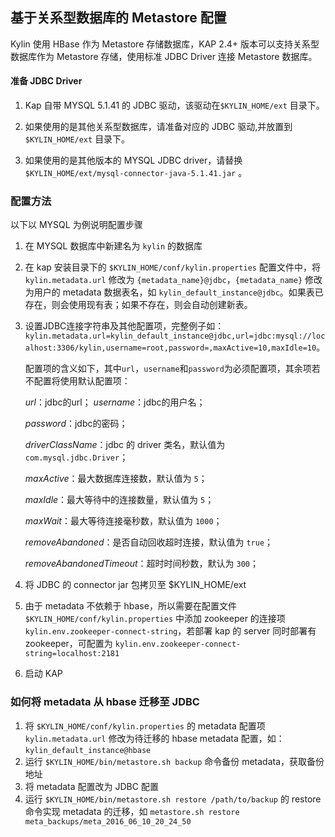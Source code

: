 ## 基于关系型数据库的 Metastore 配置
Kylin 使用 HBase 作为 Metastore 存储数据库，KAP 2.4+ 版本可以支持关系型数据库作为 Metastore 存储，使用标准 JDBC Driver 连接 Metastore 数据库。

#### 准备 JDBC Driver
 1. Kap 自带 MYSQL 5.1.41 的 JDBC 驱动，该驱动在`$KYLIN_HOME/ext` 目录下。

 2. 如果使用的是其他关系型数据库，请准备对应的 JDBC 驱动,并放置到  `$KYLIN_HOME/ext` 目录下。

 3. 如果使用的是其他版本的 MYSQL JDBC driver，请替换`$KYLIN_HOME/ext/mysql-connector-java-5.1.41.jar` 。

### 配置方法
以下以 MYSQL 为例说明配置步骤
1. 在 MYSQL 数据库中新建名为 `kylin` 的数据库

2. 在 kap 安装目录下的 `$KYLIN_HOME/conf/kylin.properties` 配置文件中，将 `kylin.metadata.url` 修改为 `{metadata_name}@jdbc`，`{metadata_name}` 修改为用户的 metadata 数据表名，如 `kylin_default_instance@jdbc`。如果表已存在，则会使用现有表；如果不存在，则会自动创建新表。

3. 设置JDBC连接字符串及其他配置项，完整例子如：`kylin.metadata.url=kylin_default_instance@jdbc,url=jdbc:mysql://localhost:3306/kylin,username=root,password=,maxActive=10,maxIdle=10`。

   配置项的含义如下，其中`url`，`username`和`password`为必须配置项，其余项若不配置将使用默认配置项：

     *url*：jdbc的url；
     *username*：jdbc的用户名；

     *password*：jdbc的密码；

     *driverClassName*：jdbc 的 driver 类名，默认值为 `com.mysql.jdbc.Driver`；

     *maxActive*：最大数据库连接数，默认值为 `5`；

     *maxIdle*：最大等待中的连接数量，默认值为 `5`；

     *maxWait*：最大等待连接毫秒数，默认值为 `1000`；

     *removeAbandoned*：是否自动回收超时连接，默认值为 `true`；

     *removeAbandonedTimeout*：超时时间秒数，默认为 `300`；

4. 将 JDBC 的 connector jar 包拷贝至 $KYLIN_HOME/ext

5. 由于 metadata 不依赖于 hbase，所以需要在配置文件 `$KYLIN_HOME/conf/kylin.properties` 中添加 zookeeper 的连接项 `kylin.env.zookeeper-connect-string`，若部署 kap 的 server 同时部署有
   zookeeper，可配置为 `kylin.env.zookeeper-connect-string=localhost:2181`

6. 启动 KAP

###  如何将 metadata 从 hbase 迁移至 JDBC
1. 将 `$KYLIN_HOME/conf/kylin.properties` 的 metadata 配置项 `kylin.metadata.url` 修改为待迁移的 hbase metadata 配置，如：`kylin_default_instance@hbase`
2. 运行 `$KYLIN_HOME/bin/metastore.sh backup` 命令备份 metadata，获取备份地址
3. 将 metadata 配置改为 JDBC 配置
4. 运行 `$KYLIN_HOME/bin/metastore.sh restore /path/to/backup` 的 restore 命令实现 metadata 的迁移，如 `metastore.sh restore meta_backups/meta_2016_06_10_20_24_50`
